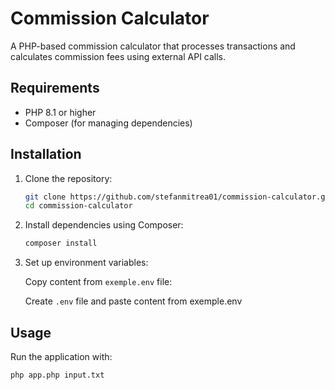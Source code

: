 # Commission Calculator

A PHP-based commission calculator that processes transactions and calculates commission fees using external API calls.

## Requirements

- PHP 8.1 or higher
- Composer (for managing dependencies)

## Installation

1. Clone the repository:

    ```bash
    git clone https://github.com/stefanmitrea01/commission-calculator.git
    cd commission-calculator
    ```

2. Install dependencies using Composer:

    ```bash
    composer install
    ```

3. Set up environment variables:

   Copy content from `exemple.env` file:

   Create `.env` file and paste content from exemple.env

## Usage

Run the application with:

```bash
php app.php input.txt
